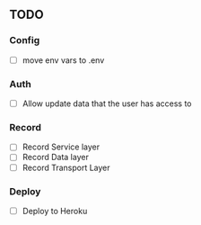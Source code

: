 ## TODO

### Config

- [ ] move env vars to .env

### Auth

- [ ] Allow update data that the user has access to

### Record

- [ ] Record Service layer
- [ ] Record Data layer
- [ ] Record Transport Layer

### Deploy

- [ ] Deploy to Heroku
